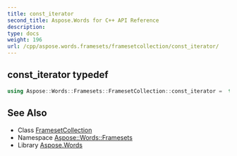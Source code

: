 ```yaml
---
title: const_iterator
second_title: Aspose.Words for C++ API Reference
description: 
type: docs
weight: 196
url: /cpp/aspose.words.framesets/framesetcollection/const_iterator/
---
```

## const_iterator typedef




```cpp
using Aspose::Words::Framesets::FramesetCollection::const_iterator =  typename iterator_holder_type::const_iterator
```

## See Also

* Class [FramesetCollection](../)
* Namespace [Aspose::Words::Framesets](../../)
* Library [Aspose.Words](../../../)
